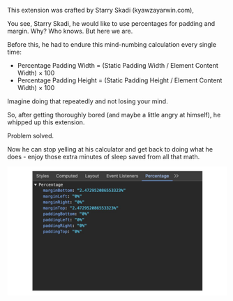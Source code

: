 This extension was crafted by Starry Skadi (kyawzayarwin.com), 

You see, Starry Skadi, he would like to use percentages for padding and margin. Why? Who knows. But here we are.

Before this, he had to endure this mind-numbing calculation every single time:

- Percentage Padding Width = (Static Padding Width / Element Content Width) × 100
- Percentage Padding Height = (Static Padding Height / Element Content Width) × 100

Imagine doing that repeatedly and not losing your mind. 

So, after getting thoroughly bored (and maybe a little angry at himself), he whipped up this extension. 

Problem solved. 

Now he can stop yelling at his calculator and get back to doing what he does - enjoy those extra minutes of sleep saved from all that math.

![alt text](image.jpg)